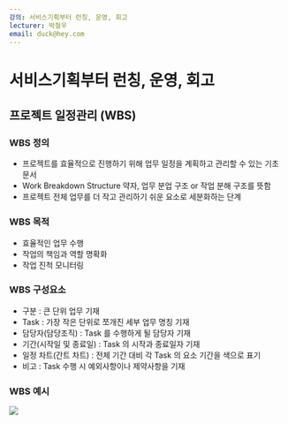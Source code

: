 ```yaml
---
강의: 서비스기획부터 런칭, 운영, 회고
lecturer: 박철우
email: duck@hey.com
---
```

# 서비스기획부터 런칭, 운영, 회고
## 프로젝트 일정관리 (WBS)
### WBS 정의
- 프로젝트를 효율적으로 진행하기 위해 업무 일정을 계획하고 관리할 수 있는 기초 문서
- Work Breakdown Structure 약자, 업무 분업 구조 or 작업 분해 구조를 뜻함
- 프로젝트 전체 업무를 더 작고 관리하기 쉬운 요소로 세분화하는 단계

### WBS 목적
- 효율적인 업무 수행
- 작업의 책임과 역할 명확화
- 작업 진척 모니터링

### WBS 구성요소
- 구분 : 큰 단위 업무 기재
- Task : 가장 작은 단위로 쪼개진 세부 업무 명칭 기재
- 담당자(담당조직) : Task 를 수행하게 될 담당자 기재
- 기간(시작일 및 종료일) : Task 의 시작과 종료일자 기재
- 일정 차트(간트 차트) : 전체 기간 대비 각 Task 의 요소 기간을 색으로 표기
- 비고 : Task 수행 시 예외사항이나 제약사항을 기재

### WBS 예시
![](https://i.imgur.com/HtjWwRI.png)
